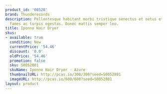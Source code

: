 ```yaml
---
product_id: '00528'
brand: Thunderecords
description: Pellentesque habitant morbi tristique senectus et netus et malesuada
  fames ac turpis egestas. Donec mattis semper leo.
title: Iponno Hair Dryer
skus:
- available: true
  condition: New
  currentPrice: '54.46'
  discount: '0.0'
  oldPrice: '54.46'
  promotion: false
  sku: S0052801
  skuName: Iponno Hair Dryer - Azure
  thumbnailURL: http://pcas.io/300/300?seed=S0052801
  imageURL: http://pcas.io/600/600?seed=S0052801
layout: product
---
```

